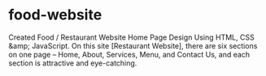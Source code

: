 # food-website
Created Food / Restaurant Website Home Page Design Using HTML, CSS &amp;amp; JavaScript. On this site [Restaurant Website], there are six sections on one page – Home, About, Services, Menu, and Contact Us, and each section is attractive and eye-catching.
